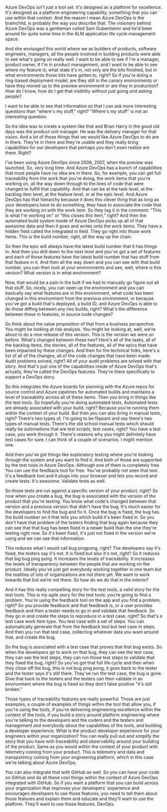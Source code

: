 Azure DevOps isn't just a tool set. It's designed as a platform for excellence. It's designed as a platform engineering capability, something that you can use within that context. And the reason I mean Azure DevOps is the brainchild, is probably the way you describe that. The visionary behind Azure DevOps was a gentleman called Sam Gubenheimr and he'd been around for quite some time in the ALM application life cycle management space. 

And she envisaged this world where we as builders of products, software engineers, managers, all the people involved in building products were able to see what's going on really well. I want to be able to see if I'm a manager, product owner, if I'm in product management, and I want to be able to see where my feature is, what state it's in, not only are the bits finished, but in what environments those bits have gotten to, right? So if you're doing a ring-based deployment model, are they still in the canary environments or have they moved up to the preview environment or are they in production? How do I know, how do I get that visibility without just going and asking people?

I want to be able to see that information so that I can ask more interesting questions than "where's my stuff," right? "Where's my stuff" is not an interesting question.

So his idea was to create a system like that and Brian Harry in the good old days was the product unit manager. He was the delivery manager for that vision. And a lot of those things that we would like Azure DevOps to do are in there. They're in there and they're usable and they really bring capabilities for our developers that perhaps you don't even realize are there. Right?

I've been using Azure DevOps since 2006, 2007, when the preview was launched. So, very long time. And Azure DevOps has a bunch of capabilities that most people have no idea are in there. So, for example, you can get full traceability from the work that you're doing, the work items that you're working on, all the way down through to the lines of code that were changed to fulfill that capability. And that can be at the task level, at the backlog item level, at the feature level, or at the epic level. And Azure DevOps has that hierarchy because it does this clever thing that as long as your developers have to do something, they have to associate the code that they are working on with the work item. So they tag it in the comment: "This is what I'm working on" or "this closes this item," right? And then the automated build system inside of Azure DevOps picks up all of that awesome data and then it goes and writes onto the work items. They have a hidden field called the integrated in field. They go right into those work items. This is the build number, right, all the way up the chain.

So then the epic will always have the latest build number that it has things in. And then you drill down to the next level and you've got a set of features and each of those features have the latest build number that has stuff from that feature in it. And then all the way down and you can see with that build number, you can then look at your environments and see, well, where is this version? What version is in what environment?

Now, that would be a pain in the butt if we had to manually go figure out all that stuff. So, nicely, you can open up the environment and you can basically say what features are in this environment, what code has been changed in this environment from the previous environment, or because you've got a build that's deployed, a build ID, and Azure DevOps is able to do those diffing between any two builds, right? What's the difference between these in features, in source code changes?

So think about the value proposition of that from a business perspective. You might be looking at risk analysis. You might be looking at, well, we're about to do a new release of this version. This is the version we were on before. What's changed between these two? Here's all of the tasks, all of the backlog items, the stories, all of the features, all of the epics that have been impacted by these changes. And then for the technical folks, here's a list of all of the changes, all of the code changes that have been made. Audit problems solved, right? All of your audit problems are solved with that story. And that's just one of the capabilities inside of Azure DevOps that's actually, they're called the DevOps features. They're there specifically to support a DevOps story.

So this integrates the Azure boards for planning with the Azure repos for source control and Azure pipelines for automated builds and maintains a level of traceability across all of these items. Then you bring in things like the test tools. So hopefully you're doing automated tests. Automated tests are already associated with your build, right? Because you're running them within the context of your build. But then you can also bring in manual tests, right? There's two types of, I'm going to be flippant and say there's two types of manual tests. There's the old school manual tests which should really be automations that are test scripts, test cases, right? You have a test case, you work through it. There's reasons why you might definitely have test cases for sure. I can think of a couple of scenarios. I might mention one.

And then you've got things like exploratory testing where you're looking through the system and you want to find it. And both of those are supported by the test tools in Azure DevOps. Although one of them is completely free. You can use the feedback tool for free. You've probably not seen that tool. It's a feedback tool and it plugs into your browser and lets you record and create tests. It's awesome. Validate tests as well.

So those tests are run against a specific version of your product, right? So now when you create a bug, the bug is associated with the version of the product that you're testing. You know what code's changed between that version and a previous version that didn't have the bug. It's much easier for the developers to find the bug and fix it. Once the bug is fixed, the bug has the build number on it that tells you which build it's been fixed in. So you don't have that problem of the testers finding that bug again because they can see that that bug has been fixed in a newer build than the one they're testing right now. So it's been fixed, it's just not fixed in the version we're using and we can see that information.

This reduces what I would call bug pingpong, right? The developers say it's fixed, the testers say it's not. It is fixed but also it's not, right? So it reduces that big bug ping pong. It increases the levels of traceability. It increases the levels of transparency between the people that are working on the product. Ideally you've just got everybody working together in one team but the realities of lots of organizations are not there yet. We want to work towards that but we're not there. So how do we do that in the interim?

And it has this really compelling story for the test tools, a valid story for the test tools. This is my agile story for the test tools: you’re going to find a problem. You're using the feedback tool on the app and you find a problem, right? So you provide feedback and that feedback is, or a user provides feedback and then a tester needs to go in and validate that feedback. So they go in and create the steps to reproduce in a test case, right? So that's a test case work item type. You test case with a set of steps. You can automatically generate that from the feedback tool but test case in steps. And then you run that test case, collecting whatever data you want around that, and create the bug.

So the bug is associated with a test case that proves that that bug exists. So when the developers go to work on that bug, they can see the test case, they can see the test steps, they can run those test steps to validate that they fixed the bug, right? So you've got that full life cycle and then when they close off the bug, this is not bug ping pong, it goes back to the tester and the tester says it's still there. They've run the test case, the bug is gone. Give that back to the testers and the testers can then validate in an environment where the bug is fixed so they don't false positive "it's still broken."

Those types of traceability features are really powerful. Those are just examples, a couple of examples of things within the tool that allow you, if you're using the tools, if you're delivering engineering excellence within the context of the tools, if you build a story around platform engineering where you're talking to the developers and the coders and the testers and management and everybody about the capabilities of the tools, and building a developer experience. What is the product developer experience for your engineers within your organization? You can really pull out and simplify the story that you have with traceability and observability around your building of the product. Same as you would within the context of your product with telemetry coming from your product. This is telemetry and data and transparency coming from your engineering platform, which in this case we're talking about Azure DevOps.

You can also integrate that with GitHub as well. So you can have your code on GitHub and do all these cool things within the context of Azure DevOps integrated with GitHub. So if you want a platform that you can build across your organization that improves your developers' experience and encourages developers to use those features, you need to tell them about those features and explain them and educate and they'll want to use the platform. They'll want to use those features. DevOps.